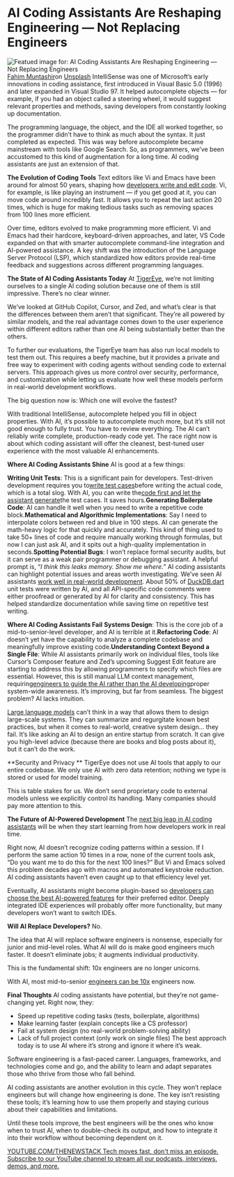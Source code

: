 # AI Coding Assistants Are Reshaping Engineering — Not Replacing Engineers
![Featued image for: AI Coding Assistants Are Reshaping Engineering — Not Replacing Engineers](https://cdn.thenewstack.io/media/2025/03/184d8e33-fahim-muntashir-14joixmsoqa-unsplash-1024x683.jpg)
[Fahim Muntashir](https://unsplash.com/@f12r?utm_content=creditCopyText&utm_medium=referral&utm_source=unsplash)on
[Unsplash](https://unsplash.com/photos/a-man-using-a-laptop-computer-on-a-wooden-table-14JOIxmsOqA?utm_content=creditCopyText&utm_medium=referral&utm_source=unsplash)
IntelliSense was one of Microsoft’s early innovations in coding assistance, first introduced in Visual Basic 5.0 (1996) and later expanded in Visual Studio 97. It helped autocomplete objects — for example, if you had an object called a steering wheel, it would suggest relevant properties and methods, saving developers from constantly looking up documentation.

The programming language, the object, and the IDE all worked together, so the programmer didn’t have to think as much about the syntax. It just completed as expected. This was way before autocomplete became mainstream with tools like Google Search. So, as programmers, we’ve been accustomed to this kind of augmentation for a long time. AI coding assistants are just an extension of that.

**The Evolution of Coding Tools**
Text editors like Vi and Emacs have been around for almost 50 years, shaping how [developers write and edit code](https://thenewstack.io/developers-put-ai-bots-to-the-test-of-writing-code/). Vi, for example, is like playing an instrument — if you get good at it, you can move code around incredibly fast. It allows you to repeat the last action 20 times, which is huge for making tedious tasks such as removing spaces from 100 lines more efficient.

Over time, editors evolved to make programming more efficient. Vi and Emacs had their hardcore, keyboard-driven approaches, and later, VS Code expanded on that with smarter autocomplete command-line integration and AI-powered assistance. A key shift was the introduction of the Language Server Protocol (LSP), which standardized how editors provide real-time feedback and suggestions across different programming languages.

**The State of AI Coding Assistants Today**
At [TigerEye](https://www.tigereye.com/), we’re not limiting ourselves to a single AI coding solution because one of them is still impressive. There’s no clear winner.

We’ve looked at GitHub Copilot, Cursor, and Zed, and what’s clear is that the differences between them aren’t that significant. They’re all powered by similar models, and the real advantage comes down to the user experience within different editors rather than one AI being substantially better than the others.

To further our evaluations, the TigerEye team has also run local models to test them out. This requires a beefy machine, but it provides a private and free way to experiment with coding agents without sending code to external servers. This approach gives us more control over security, performance, and customization while letting us evaluate how well these models perform in real-world development workflows.

The big question now is: Which one will evolve the fastest?

With traditional IntelliSense, autocomplete helped you fill in object properties. With AI, it’s possible to autocomplete much more, but it’s still not good enough to fully trust. You have to review everything. The AI can’t reliably write complete, production-ready code yet. The race right now is about which coding assistant will offer the cleanest, best-tuned user experience with the most valuable AI enhancements.

**Where AI Coding Assistants Shine**
AI is good at a few things:

**Writing Unit Tests**: This is a significant pain for developers. Test-driven development requires you to[write test cases](https://thenewstack.io/using-the-kyverno-cli-to-write-policy-test-cases/)before writing the actual code, which is a total slog. With AI, you can write the[code first and let the assistant generate](https://thenewstack.io/how-generative-ai-coding-assistants-increase-developer-velocity/)the test cases. It saves hours.**Generating Boilerplate Code**: AI can handle it well when you need to write a repetitive code block.**Mathematical and Algorithmic Implementations**: Say I need to interpolate colors between red and blue in 100 steps. AI can generate the math-heavy logic for that quickly and accurately. This kind of thing used to take 50+ lines of code and require manually working through formulas, but now I can just ask AI, and it spits out a high-quality implementation in seconds.**Spotting Potential Bugs**: I won’t replace formal security audits, but it can serve as a weak pair programmer or debugging assistant. A helpful prompt is, “*I think this leaks memory. Show me where.*” AI coding assistants can highlight potential issues and areas worth investigating.
We’ve seen AI assistants [work well in real-world development](https://thenewstack.io/using-ai-to-help-developers-work-with-regular-expressions/). About 50% of [DuckDB.dart](https://github.com/TigerEyeLabs/duckdb-dart) unit tests were written by AI, and all API-specific code comments were either proofread or generated by AI for clarity and consistency. This has helped standardize documentation while saving time on repetitive test writing.

**Where AI Coding Assistants Fail**
**Systems Design**: This is the core job of a mid-to-senior-level developer, and AI is terrible at it.**Refactoring Code**: AI doesn’t yet have the capability to analyze a complete codebase and meaningfully improve existing code.**Understanding Context Beyond a Single File**: While AI assistants primarily work on individual files, tools like Cursor’s Composer feature and Zed’s upcoming Suggest Edit feature are starting to address this by allowing programmers to specify which files are essential. However, this is still manual LLM context management, requiring[engineers to guide the AI rather than the AI developing](https://thenewstack.io/developer-guide-to-the-crewai-agent-framework-for-python/)proper system-wide awareness. It’s improving, but far from seamless.
The biggest problem? AI lacks intuition.

[Large language models](https://thenewstack.io/why-large-language-models-wont-replace-human-coders/) can’t think in a way that allows them to design large-scale systems. They can summarize and regurgitate known best practices, but when it comes to real-world, creative system design… they fail.
It’s like asking an AI to design an entire startup from scratch. It can give you high-level advice (because there are books and blog posts about it), but it can’t do the work.

**Security and Privacy **
TigerEye does not use AI tools that apply to our entire codebase. We only use AI with zero data retention; nothing we type is stored or used for model training.

This is table stakes for us. We don’t send proprietary code to external models unless we explicitly control its handling. Many companies should pay more attention to this.

**The Future of AI-Powered Development**
The [next big leap in AI coding assistants](https://thenewstack.io/google-vaunts-new-gemini-code-assist-tool-at-cloud-next-2024/) will be when they start learning from how developers work in real time.

Right now, AI doesn’t recognize coding patterns within a session. If I perform the same action 10 times in a row, none of the current tools ask, “Do you want me to do this for the next 100 lines?” But Vi and Emacs solved this problem decades ago with macros and automated keystroke reduction. AI coding assistants haven’t even caught up to that efficiency level yet.

Eventually, AI assistants might become plugin-based so [developers can choose the best AI-powered features](https://thenewstack.io/using-apis-with-low-code-tools-9-best-practices/) for their preferred editor. Deeply integrated IDE experiences will probably offer more functionality, but many developers won’t want to switch IDEs.

**Will AI Replace Developers?**
No.

The idea that AI will replace software engineers is nonsense, especially for junior and mid-level roles. What AI will do is make good engineers much faster. It doesn’t eliminate jobs; it augments individual productivity.

This is the fundamental shift: 10x engineers are no longer unicorns.

With AI, most mid-to-senior [engineers can be 10x](https://thenewstack.io/cadence-is-everything-10x-engineering-orgs-for-10x-engineers/) engineers now.

**Final Thoughts**
AI coding assistants have potential, but they’re not game-changing yet. Right now, they:

- Speed up repetitive coding tasks (tests, boilerplate, algorithms)
- Make learning faster (explain concepts like a CS professor)
- Fail at system design (no real-world problem-solving ability)
- Lack of full project context (only work on single files)
The best approach today is to use AI where it’s strong and ignore it where it’s weak.

Software engineering is a fast-paced career. Languages, frameworks, and technologies come and go, and the ability to learn and adapt separates those who thrive from those who fall behind.

AI coding assistants are another evolution in this cycle. They won’t replace engineers but will change how engineering is done. The key isn’t resisting these tools; it’s learning how to use them properly and staying curious about their capabilities and limitations.

Until these tools improve, the best engineers will be the ones who know when to trust AI, when to double-check its output, and how to integrate it into their workflow without becoming dependent on it.

[
YOUTUBE.COM/THENEWSTACK
Tech moves fast, don't miss an episode. Subscribe to our YouTube
channel to stream all our podcasts, interviews, demos, and more.
](https://youtube.com/thenewstack?sub_confirmation=1)